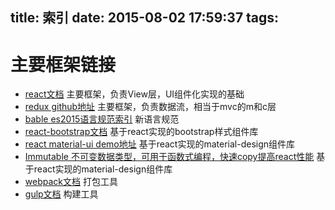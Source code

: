 title: 索引
date: 2015-08-02 17:59:37
tags:
---

主要框架链接
===========
*   [react文档](http://facebook.github.io/react/docs/getting-started.html)
   主要框架，负责View层，UI组件化实现的基础
*   [redux github地址](https://github.com/gaearon/redux)
   主要框架，负责数据流，相当于mvc的m和c层
*   [bable es2015语言规范索引](https://babeljs.io/docs/learn-es2015/)
   新语言规范
*   [react-bootstrap文档](http://react-bootstrap.github.io/getting-started.html)
   基于react实现的bootstrap样式组件库
*   [react material-ui demo地址](http://material-ui.com/#/components/appbar)
   基于react实现的material-design组件库
*   [Immutable 不可变数据类型，可用于函数式编程，快速copy提高react性能](https://facebook.github.io/immutable-js/docs/)
   基于react实现的material-design组件库
*   [webpack文档](http://webpack.github.io/docs/)
   打包工具
*   [gulp文档](https://github.com/gulpjs/gulp/blob/master/docs/getting-started.md)
   构建工具
